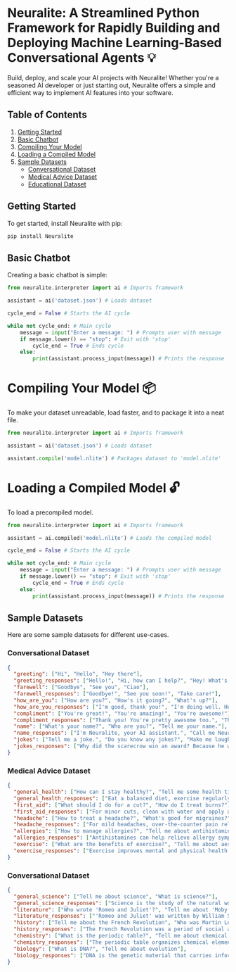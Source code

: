 # Neuralite: A Streamlined Python Framework for Rapidly Building and Deploying Machine Learning-Based Conversational Agents 💡

Build, deploy, and scale your AI projects with Neuralite! Whether you're a seasoned AI developer or just starting out, Neuralite offers a simple and efficient way to implement AI features into your software.

## Table of Contents
1. [Getting Started](#getting-started)
2. [Basic Chatbot](#basic-chatbot)
3. [Compiling Your Model](#compiling-your-model)
4. [Loading a Compiled Model](#loading-a-compiled-model)
5. [Sample Datasets](#sample-datasets)
   - [Conversational Dataset](#conversational-dataset)
   - [Medical Advice Dataset](#medical-advice-dataset)
   - [Educational Dataset](#educational-dataset)

## Getting Started
To get started, install Neuralite with pip:
```bash
pip install Neuralite
```

## Basic Chatbot
Creating a basic chatbot is simple:
```python
from neuralite.interpreter import ai # Imports framework

assistant = ai('dataset.json') # Loads dataset

cycle_end = False # Starts the AI cycle

while not cycle_end: # Main cycle
    message = input("Enter a message: ") # Prompts user with message
    if message.lower() == "stop": # Exit with 'stop'
        cycle_end = True # Ends cycle
    else:
        print(assistant.process_input(message)) # Prints the response
```

# Compiling Your Model 📦
To make your dataset unreadable, load faster, and to package it into a neat file.

```python
from neuralite.interpreter import ai # Imports framework

assistant = ai('dataset.json') # Loads dataset

assistant.compile('model.nlite') # Packages dataset to 'model.nlite'
```

# Loading a Compiled Model 🔓
To load a precompiled model.

```python
from neuralite.interpreter import ai # Imports framework

assistant = ai.compiled('model.nlite') # Loads the compiled model

cycle_end = False # Starts the AI cycle

while not cycle_end: # Main cycle
    message = input("Enter a message: ") # Prompts user with message
    if message.lower() == "stop": # Exit with 'stop'
        cycle_end = True # Ends cycle
    else:
        print(assistant.process_input(message)) # Prints the response
```

## Sample Datasets
Here are some sample datasets for different use-cases.

### Conversational Dataset
```json
{
  "greeting": ["Hi", "Hello", "Hey there"],
  "greeting_responses": ["Hello!", "Hi, how can I help?", "Hey! What's up?"],
  "farewell": ["Goodbye", "See you", "Ciao"],
  "farewell_responses": ["Goodbye!", "See you soon!", "Take care!"],
  "how_are_you": ["How are you?", "How's it going?", "What's up?"],
  "how_are_you_responses": ["I'm good, thank you!", "I'm doing well. How about you?", "Not much, what about you?"],
  "compliment": ["You're great!", "You're amazing!", "You're awesome!"],
  "compliment_responses": ["Thank you! You're pretty awesome too.", "Thanks! You're great as well!", "Thanks! That means a lot."],
  "name": ["What's your name?", "Who are you?", "Tell me your name."],
  "name_responses": ["I'm Neuralite, your AI assistant.", "Call me Neuralite.", "I'm Neuralite! Nice to meet you."],
  "jokes": ["Tell me a joke.", "Do you know any jokes?", "Make me laugh."],
  "jokes_responses": ["Why did the scarecrow win an award? Because he was outstanding in his field!", "I told my computer I needed a break. Now it won't stop sending me Kit-Kats.", "Why did the math book look sad? Because it had too many problems."]
}
```

### Medical Advice Dataset
```json
{
  "general_health": ["How can I stay healthy?", "Tell me some health tips"],
  "general_health_responses": ["Eat a balanced diet, exercise regularly, and get enough sleep.", "Maintaining a healthy lifestyle is essential for long-term health."],
  "first_aid": ["What should I do for a cut?", "How do I treat burns?"],
  "first_aid_responses": ["For minor cuts, clean with water and apply antiseptic.", "For minor burns, cool the area under cold running water and apply a burn ointment."],
  "headache": ["How to treat a headache?", "What's good for migraines?"],
  "headache_responses": ["For mild headaches, over-the-counter pain relievers and rest are recommended.", "For migraines, consult a healthcare provider for prescription medications."],
  "allergies": ["How to manage allergies?", "Tell me about antihistamines"],
  "allergies_responses": ["Antihistamines can help relieve allergy symptoms.", "For chronic allergies, consider lifestyle changes and consult a healthcare provider."],
  "exercise": ["What are the benefits of exercise?", "Tell me about aerobic exercises"],
  "exercise_responses": ["Exercise improves mental and physical health.", "Aerobic exercises like running and swimming are good for cardiovascular health."]
}
```

### Conversational Dataset
```json
{
  "general_science": ["Tell me about science", "What is science?"],
  "general_science_responses": ["Science is the study of the natural world.", "Science helps us understand how things work."],
  "literature": ["Who wrote 'Romeo and Juliet'?", "Tell me about 'Moby Dick'"],
  "literature_responses": ["'Romeo and Juliet' was written by William Shakespeare.", "'Moby Dick' is a novel by Herman Melville about Captain Ahab's obsession with a white whale."],
  "history": ["Tell me about the French Revolution", "Who was Martin Luther King Jr.?"],
  "history_responses": ["The French Revolution was a period of social and political upheaval in France from 1789 to 1799.", "Martin Luther King Jr. was an American civil rights leader who fought for racial equality."],
  "chemistry": ["What is the periodic table?", "Tell me about chemical bonds"],
  "chemistry_responses": ["The periodic table organizes chemical elements based on their properties.", "Chemical bonds are forces that hold atoms together in a molecule."],
  "biology": ["What is DNA?", "Tell me about evolution"],
  "biology_responses": ["DNA is the genetic material that carries information about an organism.", "Evolution is the process of change in species over generations."]
}
```

